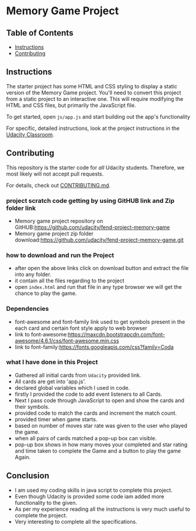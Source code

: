# Memory Game Project

## Table of Contents

-   [Instructions](#instructions)
-   [Contributing](#contributing)

## Instructions

The starter project has some HTML and CSS styling to display a static version of the Memory Game project. You'll need to convert this project from a static project to an interactive one. This will require modifying the HTML and CSS files, but primarily the JavaScript file.

To get started, open `js/app.js` and start building out the app's functionality

For specific, detailed instructions, look at the project instructions in the [Udacity Classroom](https://classroom.udacity.com/me).

## Contributing

This repository is the starter code for _all_ Udacity students. Therefore, we most likely will not accept pull requests.

For details, check out [CONTRIBUTING.md](CONTRIBUTING.md).

### project scratch code getting by using GitHUB link and Zip folder link

-   Memory game project repository on GitHUB:<https://github.com/udacity/fend-project-memory-game>
-   Memory game project zip folder download:<https://github.com/udacity/fend-project-memory-game.git>

### how to download and run the Project

-   after open the above links click on download button and extract the file into any folder.
-   it contain all the files regarding to the project
-   open `index.html` and run that file in any type browser we will get the chance to play the game.

### Dependencies

-   font-awesome and font-family link used to get symbols present in the each card and
    certain font style apply to web browser
-   link to font-awesome:<https://maxcdn.bootstrapcdn.com/font-awesome/4.6.1/css/font-awesome.min.css>
-   link to font-family:<https://fonts.googleapis.com/css?family=Coda>

### what I have done in this Project

-   Gathered all initial cards from `Udacity` provided link.
-   All cards are get into 'app.js'.
-   declared global variables which I used in code.
-   firstly I provided the code to add event listeners to all Cards.
-   Next I pass code through JavaScript to open and show the cards and their symbols.
-   provided code to match the cards and increment the match count.
-   provided timer when game starts.
-   based on number of moves star rate was given to the user who played the game.
-   when all pairs of cards matched a pop-up box can visible.
-   pop-up box shows in how many moves your completed and star rating and time taken to complete
    the Game and a button to play the game Again.

## Conclusion

-   I am used my coding skills in java script to complete this project.
-   Even though Udacity is provided some code iam added more functionality to the given.
-   As per my experience reading all the instructions is very much useful to complete the project.
-   Very interesting to complete all the specifications.  
